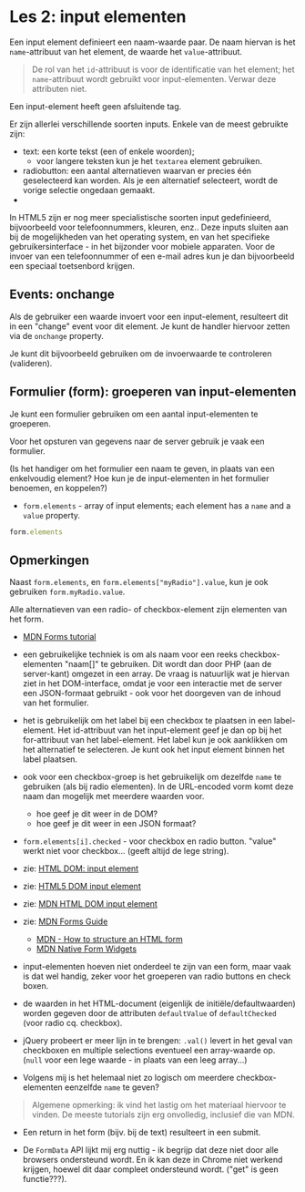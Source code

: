 # Les 2: input elementen

Een input element definieert een naam-waarde paar. De naam hiervan is het `name`-attribuut van het element, de waarde het `value`-attribuut.

> De rol van het `id`-attribuut is voor de identificatie van het element; het `name`-attribuut wordt gebruikt voor input-elementen. Verwar deze attributen niet.

Een input-element heeft geen afsluitende tag.

Er zijn allerlei verschillende soorten inputs. Enkele van de meest gebruikte zijn:

* text: een korte tekst (een of enkele woorden);
    * voor langere teksten kun je het `textarea` element gebruiken.
* radiobutton: een aantal alternatieven waarvan er precies één geselecteerd kan worden. Als je een alternatief selecteert, wordt de vorige selectie ongedaan gemaakt.
* 

In HTML5 zijn er nog meer specialistische soorten input gedefinieerd, bijvoorbeeld voor telefoonnummers, kleuren, enz.. Deze inputs sluiten aan bij de mogelijkheden van het operating system, en van het specifieke gebruikersinterface - in het bijzonder voor mobiele apparaten. Voor de invoer van een telefoonnummer of een e-mail adres kun je dan bijvoorbeeld een speciaal toetsenbord krijgen. 

## Events: onchange

Als de gebruiker een waarde invoert voor een input-element, resulteert dit in een "change" event voor dit element. Je kunt de handler hiervoor zetten via de `onchange` property.

Je kunt dit bijvoorbeeld gebruiken om de invoerwaarde te controleren (valideren).


## Formulier (form): groeperen van input-elementen

Je kunt een formulier gebruiken om een aantal input-elementen te groeperen.

Voor het opsturen van gegevens naar de server gebruik je vaak een formulier.

(Is het handiger om het formulier een naam te geven, in plaats van een enkelvoudig element? Hoe kun je de input-elementen in het formulier benoemen, en koppelen?)

* `form.elements` - array of input elements; each element has a `name` and a `value` property.

```js
form.elements
```

## Opmerkingen

Naast `form.elements`, en `form.elements["myRadio"].value`, kun je ook gebruiken `form.myRadio.value`.

Alle alternatieven van een radio- of checkbox-element zijn elementen van het form.

* [MDN Forms tutorial](https://developer.mozilla.org/en-US/docs/Web/Guide/HTML/Forms/How_to_structure_an_HTML_form)

* een gebruikelijke techniek is om als naam voor een reeks checkbox-elementen "naam[]" te gebruiken. Dit wordt dan door PHP (aan de server-kant) omgezet in een array. De vraag is natuurlijk wat je hiervan ziet in het DOM-interface, omdat je voor een interactie met de server een JSON-formaat gebruikt - ook voor het doorgeven van de inhoud van het formulier.

* het is gebruikelijk om het label bij een checkbox te plaatsen in een label-element. Het id-attribuut van het input-element geef je dan op bij het for-attribuut van het label-element. Het label kun je ook aanklikken om het alternatief te selecteren. Je kunt ook het input element binnen het label plaatsen.

* ook voor een checkbox-groep is het gebruikelijk om dezelfde `name` te gebruiken (als bij radio elementen). In de URL-encoded vorm komt deze naam dan mogelijk met meerdere waarden voor.
    * hoe geef je dit weer in de DOM?
    * hoe geef je dit weer in een JSON formaat?
    
* `form.elements[i].checked` - voor checkbox en radio button. "value" werkt niet voor checkbox... (geeft altijd de lege string).

* zie: [HTML DOM: input element](http://www.w3.org/TR/DOM-Level-2-HTML/html.html#ID-6043025)
* zie: [HTML5 DOM input element](http://www.w3.org/TR/2011/WD-html5-20110113/the-input-element.html)
* zie: [MDN HTML DOM input element](https://developer.mozilla.org/en-US/docs/Web/API/HTMLInputElement)
* zie: [MDN Forms Guide](https://developer.mozilla.org/en-US/docs/Web/Guide/HTML/Forms)
    * [MDN - How to structure an HTML form](https://developer.mozilla.org/en-US/docs/Web/Guide/HTML/Forms/How_to_structure_an_HTML_form)
    * [MDN Native Form Widgets](https://developer.mozilla.org/en-US/docs/Web/Guide/HTML/Forms/The_native_form_widgets)

* input-elementen hoeven niet onderdeel te zijn van een form, maar vaak is dat wel handig, zeker voor het groeperen van radio buttons en check boxen.

* de waarden in het HTML-document (eigenlijk de initiële/defaultwaarden) worden gegeven door de attributen `defaultValue` of `defaultChecked` (voor radio cq. checkbox).

* jQuery probeert er meer lijn in te brengen: `.val()` levert in het geval van checkboxen en multiple selections eventueel een array-waarde op. (`null` voor een lege waarde - in plaats van een leeg array...)

* Volgens mij is het helemaal niet zo logisch om meerdere checkbox-elementen eenzelfde `name` te geven?


> Algemene opmerking: ik vind het lastig om het materiaal hiervoor te vinden. De meeste tutorials zijn erg onvolledig, inclusief die van MDN.

* Een return in het form (bijv. bij de text) resulteert in een submit.

* De `FormData` API lijkt mij erg nuttig - ik begrijp dat deze niet door alle browsers ondersteund wordt. En ik kan deze in Chrome niet werkend krijgen, hoewel dit daar compleet ondersteund wordt. ("get" is geen functie???).





